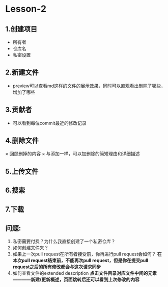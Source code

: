 # Lesson-2

## 1.创建项目
  * 所有者
  * 仓库名
  * 私密设置

## 2.新建文件
  * preview可以查看md这样的文件的展示效果，同时可以直观看出删除了哪些，增加了哪些
  
## 3.贡献者
  * 可以看到每位commit最近的修改记录
  
## 4.删除文件
  × 回顾删掉的内容
  × 与添加一样，可以加删除的简短理由和详细描述
  
## 5.上传文件

## 6.搜索

## 7.下载




## 问题:
  1. 私密需要付费？为什么我直接创建了一个私密仓库？
  2. 如何创建文件夹？
  3. 如果上一次pull request在所有者接受前，你再进行pull request会如何？
      **在本次pull request结束前，不能再次pull request，但是你在提交pull request之后的所有修改都会与这次请求同步**
  4. 如何查看文件的extended description
      **点击文件目录对应文件中间的元素————新建/更新概述，页面跳转后还可以看到上次修改的内容**
  
